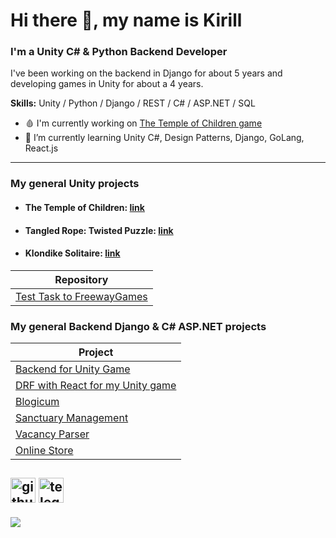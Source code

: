 # Hi there 👋, my name is Kirill
### I'm a Unity C# & Python Backend Developer
I've been working on the backend in Django for about 5 years and developing games in Unity for about a 4 years.

**Skills:** Unity / Python / Django / REST / C# / ASP.NET / SQL

- 🩸 I'm currently working on [The Temple of Children game](https://store.steampowered.com/app/2856440/Xram_Detej/)
- 🌱 I’m currently learning Unity C#, Design Patterns, Django, GoLang, React.js
  
----------
### My general Unity projects
- #### **The Temple of Children:** [link](https://store.steampowered.com/app/2856440/Xram_Detej/)
- #### **Tangled Rope: Twisted Puzzle:** [link](https://play.google.com/store/apps/details?id=com.tangled.rope)
- #### **Klondike Solitaire:** [link](https://play.google.com/store/apps/details?id=com.klondike.solitaire.nordkapp)
| Repository |
|-|
|[Test Task to FreewayGames](https://github.com/K1R1EIIIKA/FreewayGames-TestTask)|

### My general Backend Django & C# ASP.NET projects
|Project|
|-|
|[Backend for Unity Game](https://github.com/K1R1EIIIKA/Money-Drain-Saga)|
|[DRF with React for my Unity game](https://github.com/K1R1EIIIKA/Tankopocalypse-with-shop)|
|[Blogicum](https://github.com/K1R1EIIIKA/Django-Blogicum)|
|[Sanctuary Management](https://github.com/K1R1EIIIKA/sanctuary-management)|
|[Vacancy Parser](https://github.com/K1R1EIIIKA/Django-VacancyParcer)|
|[Online Store](https://github.com/K1R1EIIIKA/Django-OnlineShop)|

[<img src='https://cdn.jsdelivr.net/npm/simple-icons@3.0.1/icons/github.svg' alt='github' height='40'>](https://github.com/K1R1EIIIKA)  [<img src='https://cdn.jsdelivr.net/npm/simple-icons@3.0.1/icons/telegram.svg' alt='telegram' height='40'>](https://t.me/K1R1EIIIKA)  
-
![](https://komarev.com/ghpvc/?username=K1R1EIIIKA&color=blue)
